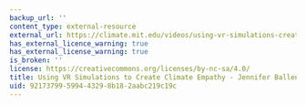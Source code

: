 ```yaml
---
backup_url: ''
content_type: external-resource
external_url: https://climate.mit.edu/videos/using-vr-simulations-create-climate-empathy-jennifer-ballen
has_external_licence_warning: true
has_external_license_warning: true
is_broken: ''
license: https://creativecommons.org/licenses/by-nc-sa/4.0/
title: Using VR Simulations to Create Climate Empathy - Jennifer Ballen.
uid: 92173799-5994-4329-8b18-2aabc219c19c
---
```

